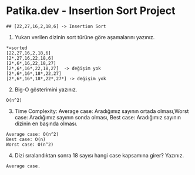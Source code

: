 # Patika.dev - Insertion Sort Project
```
## [22,27,16,2,18,6] -> Insertion Sort 
```

1. Yukarı verilen dizinin sort türüne göre aşamalarını yazınız.
```
*=sorted
[22,27,16,2,18,6]
[2*,27,16,22,18,6]
[2*,6*,16,22,18,27]
[2*,6*,16*,22,18,27]  -> değişim yok
[2*,6*,16*,18*,22,27]
[2*,6*,16*,18*,22*,27*] -> değişim yok
```
2. Big-O gösterimini yazınız.
```
O(n^2)
```
3. Time Complexity: Average case: Aradığımız sayının ortada olması,Worst case: Aradığımız sayının sonda olması, Best case: Aradığımız sayının dizinin en başında olması.
```
Average case: O(n^2)
Best case: O(n)
Worst case: O(n^2)
```
4. Dizi sıralandıktan sonra 18 sayısı hangi case kapsamına girer? Yazınız.
```
Average case.
```

